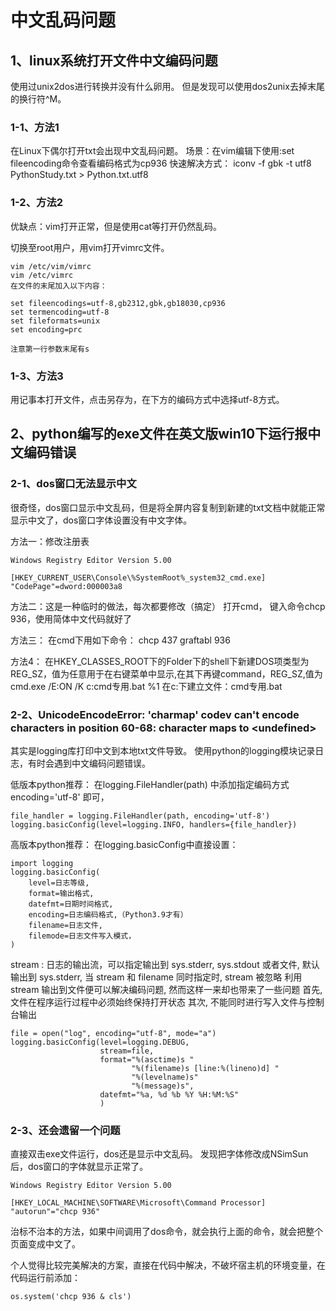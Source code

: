 # 中文乱码问题

## 1、linux系统打开文件中文编码问题
使用过unix2dos进行转换并没有什么卵用。
但是发现可以使用dos2unix去掉末尾的换行符^M。

### 1-1、方法1
在Linux下偶尔打开txt会出现中文乱码问题。
场景：在vim编辑下使用:set fileencoding命令查看编码格式为cp936
快速解决方式： iconv -f gbk -t utf8 PythonStudy.txt > Python.txt.utf8

### 1-2、方法2
优缺点：vim打开正常，但是使用cat等打开仍然乱码。

切换至root用户，用vim打开vimrc文件。

```
vim /etc/vim/vimrc
vim /etc/vimrc
在文件的末尾加入以下内容：

set fileencodings=utf-8,gb2312,gbk,gb18030,cp936
set termencoding=utf-8
set fileformats=unix
set encoding=prc

注意第一行参数末尾有s
```

### 1-3、方法3
用记事本打开文件，点击另存为，在下方的编码方式中选择utf-8方式。

## 2、python编写的exe文件在英文版win10下运行报中文编码错误

### 2-1、dos窗口无法显示中文
很奇怪，dos窗口显示中文乱码，但是将全屏内容复制到新建的txt文档中就能正常显示中文了，dos窗口字体设置没有中文字体。

方法一：修改注册表
```
Windows Registry Editor Version 5.00

[HKEY_CURRENT_USER\Console\%SystemRoot%_system32_cmd.exe]
"CodePage"=dword:000003a8
```

方法二：这是一种临时的做法，每次都要修改（搞定）
打开cmd， 键入命令chcp 936，使用简体中文代码就好了

方法三：
在cmd下用如下命令：
chcp 437
graftabl 936

方法4：
在HKEY_CLASSES_ROOT下的Folder下的shell下新建DOS项类型为REG_SZ，值为任意用于在右键菜单中显示,在其下再键command，REG_SZ,值为cmd.exe /E:ON /K c:cmd专用.bat %1
在c:下建立文件：cmd专用.bat

### 2-2、UnicodeEncodeError: 'charmap' codev can't encode characters in position 60-68: character maps to \<undefined\>
其实是logging库打印中文到本地txt文件导致。
使用python的logging模块记录日志，有时会遇到中文编码问题错误。

低版本python推荐：
在logging.FileHandler(path) 中添加指定编码方式 encoding='utf-8' 即可，
```
file_handler = logging.FileHandler(path, encoding='utf-8') 
logging.basicConfig(level=logging.INFO, handlers={file_handler})
```

高版本python推荐：
在logging.basicConfig中直接设置：
```
import logging
logging.basicConfig(
    level=日志等级, 
    format=输出格式, 
    datefmt=日期时间格式, 
    encoding=日志编码格式,（Python3.9才有）
    filename=日志文件,
    filemode=日志文件写入模式，
)
```

stream : 日志的输出流，可以指定输出到 sys.stderr, sys.stdout 或者文件, 默认输出到 sys.stderr, 当 stream 和 filename 同时指定时, stream 被忽略
利用 stream 输出到文件便可以解决编码问题, 然而这样一来却也带来了一些问题
首先, 文件在程序运行过程中必须始终保持打开状态
其次, 不能同时进行写入文件与控制台输出
```
file = open("log", encoding="utf-8", mode="a")
logging.basicConfig(level=logging.DEBUG,
                    stream=file,
                    format="%(asctime)s "
                           "%(filename)s [line:%(lineno)d] "
                           "%(levelname)s"
                           "%(message)s",
                    datefmt="%a, %d %b %Y %H:%M:%S"
                    )
```

### 2-3、还会遗留一个问题
直接双击exe文件运行，dos还是显示中文乱码。
发现把字体修改成NSimSun后，dos窗口的字体就显示正常了。

```
Windows Registry Editor Version 5.00

[HKEY_LOCAL_MACHINE\SOFTWARE\Microsoft\Command Processor]
"autorun"="chcp 936"
```
治标不治本的方法，如果中间调用了dos命令，就会执行上面的命令，就会把整个页面变成中文了。

个人觉得比较完美解决的方案，直接在代码中解决，不破坏宿主机的环境变量，在代码运行前添加：
```
os.system('chcp 936 & cls')
```








